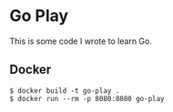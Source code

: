 # Go Play

This is some code I wrote to learn Go.

## Docker
```
$ docker build -t go-play .
$ docker run --rm -p 8080:8080 go-play
```